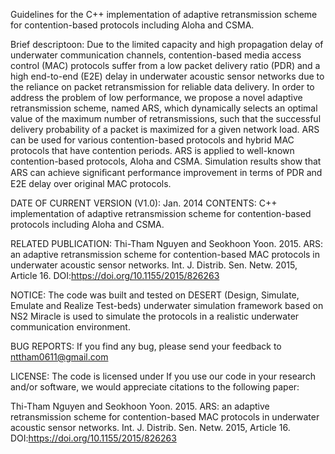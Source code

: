 Guidelines for the C++ implementation of adaptive retransmission scheme for contention-based protocols including Aloha and CSMA.

Brief descriptoon: Due to the limited capacity and high propagation delay of underwater communication channels, contention-based media access control
(MAC) protocols suffer from a low packet delivery ratio (PDR) and a high end-to-end (E2E) delay in underwater acoustic sensor networks due to
the reliance on packet retransmission for reliable data delivery. In order to address the problem of low performance, we propose a novel adaptive
retransmission scheme, named ARS, which dynamically selects an optimal value of the maximum number of retransmissions, such that the successful
delivery probability of a packet is maximized for a given network load. ARS can be used for various contention-based protocols and hybrid MAC
protocols that have contention periods. ARS is applied to well-known contention-based protocols, Aloha and CSMA. Simulation results
show that ARS can achieve signiﬁcant performance improvement in terms of PDR and E2E delay over original MAC protocols.


DATE OF CURRENT VERSION (V1.0): Jan. 2014
CONTENTS: C++ implementation of adaptive retransmission scheme for contention-based protocols including Aloha and CSMA.

RELATED PUBLICATION: Thi-Tham Nguyen and Seokhoon Yoon. 2015. ARS: an adaptive retransmission scheme for contention-based MAC protocols in underwater acoustic sensor networks. Int. J. Distrib. Sen. Netw. 2015, Article 16. DOI:https://doi.org/10.1155/2015/826263

NOTICE:
The code was built and tested on DESERT (Design, Simulate, Emulate and Realize Test-beds) underwater simulation framework based on NS2 Miracle is used to simulate
the protocols in a realistic underwater communication environment. 

BUG REPORTS: If you find any bug, please send your feedback to nttham0611@gmail.com 

LICENSE: The code is licensed under 
If you use our code in your research and/or software, we would appreciate citations to the following paper:

Thi-Tham Nguyen and Seokhoon Yoon. 2015. ARS: an adaptive retransmission scheme for contention-based MAC protocols in underwater acoustic sensor networks. Int. J. Distrib. Sen. Netw. 2015, Article 16. DOI:https://doi.org/10.1155/2015/826263
